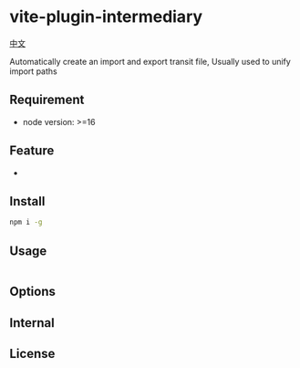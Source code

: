 # vite-plugin-intermediary
[中文](./README_zh.md)   

Automatically create an import and export transit file, Usually used to unify import paths 

## Requirement

- node version: >=16

## Feature

- 

## Install

``` zsh
npm i -g 
```


## Usage

``` js

```

## Options



## Internal


## License
